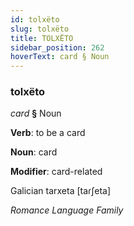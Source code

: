 ```yaml
---
id: tolxëto
slug: tolxëto
title: TOLXËTO
sidebar_position: 262
hoverText: card § Noun
---
```


### tolxëto

*card* **§** Noun

**Verb**: to be a card

**Noun**: card

**Modifier**: card-related

Galician tarxeta [taɾʃeta]

*Romance Language Family*